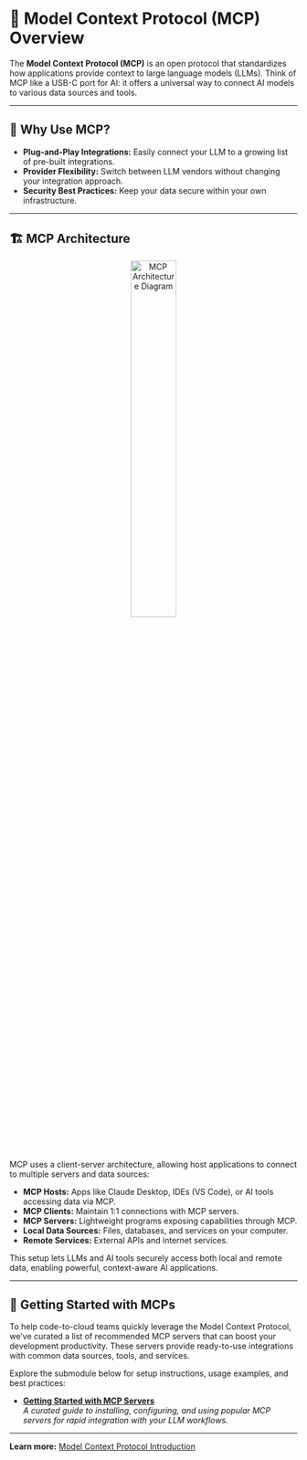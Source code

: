 # 🔗 Model Context Protocol (MCP) Overview

The **Model Context Protocol (MCP)** is an open protocol that standardizes how applications provide context to large language models (LLMs). Think of MCP like a USB-C port for AI: it offers a universal way to connect AI models to various data sources and tools.

---

## 🚀 Why Use MCP?

- **Plug-and-Play Integrations:** Easily connect your LLM to a growing list of pre-built integrations.
- **Provider Flexibility:** Switch between LLM vendors without changing your integration approach.
- **Security Best Practices:** Keep your data secure within your own infrastructure.

---

## 🏗️ MCP Architecture

<p align="center">
  <img src="https://codetocloudorg.github.io/platform-engineering/images/mpc_architecture.png" alt="MCP Architecture Diagram" width="40%">
</p>

MCP uses a client-server architecture, allowing host applications to connect to multiple servers and data sources:

- **MCP Hosts:** Apps like Claude Desktop, IDEs (VS Code), or AI tools accessing data via MCP.
- **MCP Clients:** Maintain 1:1 connections with MCP servers.
- **MCP Servers:** Lightweight programs exposing capabilities through MCP.
- **Local Data Sources:** Files, databases, and services on your computer.
- **Remote Services:** External APIs and internet services.

This setup lets LLMs and AI tools securely access both local and remote data, enabling powerful, context-aware AI applications.

---

## 🚦 Getting Started with MCPs

To help code-to-cloud teams quickly leverage the Model Context Protocol, we’ve curated a list of recommended MCP servers that can boost your development productivity. These servers provide ready-to-use integrations with common data sources, tools, and services.

Explore the submodule below for setup instructions, usage examples, and best practices:

- [**Getting Started with MCP Servers**](getting_started_with_mcp.md)  
  *A curated guide to installing, configuring, and using popular MCP servers for rapid integration with your LLM workflows.*

---

**Learn more:** [Model Context Protocol Introduction](https://modelcontextprotocol.io/introduction#general-architecture)
